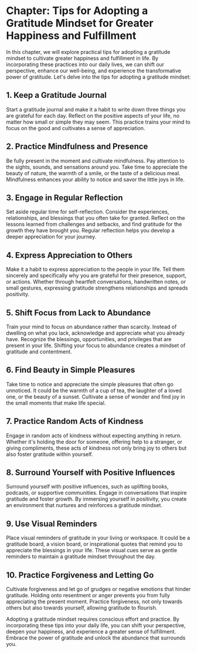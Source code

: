 Chapter: Tips for Adopting a Gratitude Mindset for Greater Happiness and Fulfillment
====================================================================================

In this chapter, we will explore practical tips for adopting a gratitude mindset to cultivate greater happiness and fulfillment in life. By incorporating these practices into our daily lives, we can shift our perspective, enhance our well-being, and experience the transformative power of gratitude. Let's delve into the tips for adopting a gratitude mindset:

**1. Keep a Gratitude Journal**
-------------------------------

Start a gratitude journal and make it a habit to write down three things you are grateful for each day. Reflect on the positive aspects of your life, no matter how small or simple they may seem. This practice trains your mind to focus on the good and cultivates a sense of appreciation.

**2. Practice Mindfulness and Presence**
----------------------------------------

Be fully present in the moment and cultivate mindfulness. Pay attention to the sights, sounds, and sensations around you. Take time to appreciate the beauty of nature, the warmth of a smile, or the taste of a delicious meal. Mindfulness enhances your ability to notice and savor the little joys in life.

**3. Engage in Regular Reflection**
-----------------------------------

Set aside regular time for self-reflection. Consider the experiences, relationships, and blessings that you often take for granted. Reflect on the lessons learned from challenges and setbacks, and find gratitude for the growth they have brought you. Regular reflection helps you develop a deeper appreciation for your journey.

**4. Express Appreciation to Others**
-------------------------------------

Make it a habit to express appreciation to the people in your life. Tell them sincerely and specifically why you are grateful for their presence, support, or actions. Whether through heartfelt conversations, handwritten notes, or small gestures, expressing gratitude strengthens relationships and spreads positivity.

**5. Shift Focus from Lack to Abundance**
-----------------------------------------

Train your mind to focus on abundance rather than scarcity. Instead of dwelling on what you lack, acknowledge and appreciate what you already have. Recognize the blessings, opportunities, and privileges that are present in your life. Shifting your focus to abundance creates a mindset of gratitude and contentment.

**6. Find Beauty in Simple Pleasures**
--------------------------------------

Take time to notice and appreciate the simple pleasures that often go unnoticed. It could be the warmth of a cup of tea, the laughter of a loved one, or the beauty of a sunset. Cultivate a sense of wonder and find joy in the small moments that make life special.

**7. Practice Random Acts of Kindness**
---------------------------------------

Engage in random acts of kindness without expecting anything in return. Whether it's holding the door for someone, offering help to a stranger, or giving compliments, these acts of kindness not only bring joy to others but also foster gratitude within yourself.

**8. Surround Yourself with Positive Influences**
-------------------------------------------------

Surround yourself with positive influences, such as uplifting books, podcasts, or supportive communities. Engage in conversations that inspire gratitude and foster growth. By immersing yourself in positivity, you create an environment that nurtures and reinforces a gratitude mindset.

**9. Use Visual Reminders**
---------------------------

Place visual reminders of gratitude in your living or workspace. It could be a gratitude board, a vision board, or inspirational quotes that remind you to appreciate the blessings in your life. These visual cues serve as gentle reminders to maintain a gratitude mindset throughout the day.

**10. Practice Forgiveness and Letting Go**
-------------------------------------------

Cultivate forgiveness and let go of grudges or negative emotions that hinder gratitude. Holding onto resentment or anger prevents you from fully appreciating the present moment. Practice forgiveness, not only towards others but also towards yourself, allowing gratitude to flourish.

Adopting a gratitude mindset requires conscious effort and practice. By incorporating these tips into your daily life, you can shift your perspective, deepen your happiness, and experience a greater sense of fulfillment. Embrace the power of gratitude and unlock the abundance that surrounds you.

